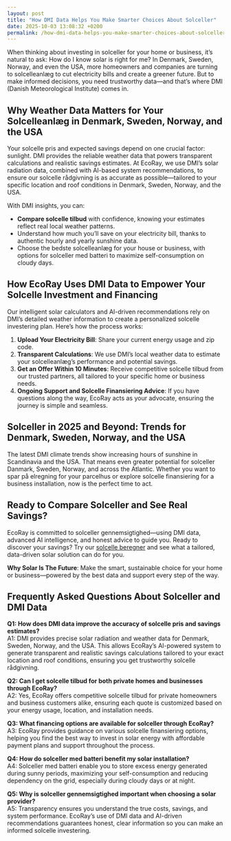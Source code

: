 ```yaml
---
layout: post
title: "How DMI Data Helps You Make Smarter Choices About Solceller"
date: 2025-10-03 13:08:32 +0200
permalink: /how-dmi-data-helps-you-make-smarter-choices-about-solceller/
---
```

When thinking about investing in solceller for your home or business, it’s natural to ask: How do I know solar is right for me? In Denmark, Sweden, Norway, and even the USA, more homeowners and companies are turning to solcelleanlæg to cut electricity bills and create a greener future. But to make informed decisions, you need trustworthy data—and that’s where DMI (Danish Meteorological Institute) comes in.

## Why Weather Data Matters for Your Solcelleanlæg in Denmark, Sweden, Norway, and the USA

Your solcelle pris and expected savings depend on one crucial factor: sunlight. DMI provides the reliable weather data that powers transparent calculations and realistic savings estimates. At EcoRay, we use DMI’s solar radiation data, combined with AI-based system recommendations, to ensure our solcelle rådgivning is as accurate as possible—tailored to your specific location and roof conditions in Denmark, Sweden, Norway, and the USA.

With DMI insights, you can:

- **Compare solcelle tilbud** with confidence, knowing your estimates reflect real local weather patterns.
- Understand how much you’ll save on your electricity bill, thanks to authentic hourly and yearly sunshine data.
- Choose the bedste solcelleanlæg for your house or business, with options for solceller med batteri to maximize self-consumption on cloudy days.

## How EcoRay Uses DMI Data to Empower Your Solcelle Investment and Financing

Our intelligent solar calculators and AI-driven recommendations rely on DMI’s detailed weather information to create a personalized solcelle investering plan. Here’s how the process works:

1. **Upload Your Electricity Bill**: Share your current energy usage and zip code.
2. **Transparent Calculations**: We use DMI’s local weather data to estimate your solcelleanlæg’s performance and potential savings.
3. **Get an Offer Within 10 Minutes**: Receive competitive solcelle tilbud from our trusted partners, all tailored to your specific home or business needs.
4. **Ongoing Support and Solcelle Finansiering Advice**: If you have questions along the way, EcoRay acts as your advocate, ensuring the journey is simple and seamless.

## Solceller in 2025 and Beyond: Trends for Denmark, Sweden, Norway, and the USA

The latest DMI climate trends show increasing hours of sunshine in Scandinavia and the USA. That means even greater potential for solceller Danmark, Sweden, Norway, and across the Atlantic. Whether you want to spar på elregning for your parcelhus or explore solcelle finansiering for a business installation, now is the perfect time to act.

## Ready to Compare Solceller and See Real Savings?

EcoRay is committed to solceller gennemsigtighed—using DMI data, advanced AI intelligence, and honest advice to guide you. Ready to discover your savings? Try our [solcelle beregner](https://ecoray.dk/en/calculator) and see what a tailored, data-driven solar solution can do for you.

**Why Solar Is The Future**: Make the smart, sustainable choice for your home or business—powered by the best data and support every step of the way.

## Frequently Asked Questions About Solceller and DMI Data

**Q1: How does DMI data improve the accuracy of solcelle pris and savings estimates?**  
A1: DMI provides precise solar radiation and weather data for Denmark, Sweden, Norway, and the USA. This allows EcoRay’s AI-powered system to generate transparent and realistic savings calculations tailored to your exact location and roof conditions, ensuring you get trustworthy solcelle rådgivning.

**Q2: Can I get solcelle tilbud for both private homes and businesses through EcoRay?**  
A2: Yes, EcoRay offers competitive solcelle tilbud for private homeowners and business customers alike, ensuring each quote is customized based on your energy usage, location, and installation needs.

**Q3: What financing options are available for solceller through EcoRay?**  
A3: EcoRay provides guidance on various solcelle finansiering options, helping you find the best way to invest in solar energy with affordable payment plans and support throughout the process.

**Q4: How do solceller med batteri benefit my solar installation?**  
A4: Solceller med batteri enable you to store excess energy generated during sunny periods, maximizing your self-consumption and reducing dependency on the grid, especially during cloudy days or at night.

**Q5: Why is solceller gennemsigtighed important when choosing a solar provider?**  
A5: Transparency ensures you understand the true costs, savings, and system performance. EcoRay’s use of DMI data and AI-driven recommendations guarantees honest, clear information so you can make an informed solcelle investering.

<script type="application/ld+json">
{
  "@context": "https://schema.org",
  "@type": "BlogPosting",
  "headline": "How DMI Data Helps You Make Smarter Choices About Solceller",
  "description": "Discover how EcoRay uses DMI weather data and AI to provide accurate solcelle rådgivning, helping homeowners and businesses in Denmark, Sweden, Norway, and the USA make informed solar investments.",
  "author": {
    "@type": "Person",
    "name": "EcoRay"
  },
  "publisher": {
    "@type": "Person",
    "name": "EcoRay"
  },
  "mainEntityOfPage": {
    "@type": "WebPage",
    "@id": "https://ecoray.dk/blog/how-dmi-data-helps-you-make-smarter-choices-about-solceller"
  },
  "datePublished": "2024-06-01",
  "dateModified": "2024-06-01",
  "keywords": "solceller, solcelleanlæg, solceller til hus, solcelle pris, køb solceller, bedste solcelleanlæg, solcelle beregner, solceller med batteri, solceller finansiering, hvad koster solceller, solcelle tilbud, solceller og tilskud, solcelle investering, solceller parcelhus, spar på elregning, solcelle rådgivning, sammenlign solceller, solceller 2025, solceller Danmark, solceller gennemsigtighed",
  "articleBody": "When thinking about investing in solceller for your home or business, it’s natural to ask: How do I know solar is right for me? In Denmark, Sweden, Norway, and even the USA, more homeowners and companies are turning to solcelleanlæg to cut electricity bills and create a greener future. But to make informed decisions, you need trustworthy data—and that’s where DMI (Danish Meteorological Institute) comes in.\n\nWhy Weather Data Matters for Your Solcelleanlæg in Denmark, Sweden, Norway, and the USA\n\nYour solcelle pris and expected savings depend on one crucial factor: sunlight. DMI provides the reliable weather data that powers transparent calculations and realistic savings estimates. At EcoRay, we use DMI’s solar radiation data, combined with AI-based system recommendations, to ensure our solcelle rådgivning is as accurate as possible—tailored to your specific location and roof conditions in Denmark, Sweden, Norway, and the USA.\n\nWith DMI insights, you can:\n\n- Compare solcelle tilbud with confidence, knowing your estimates reflect real local weather patterns.\n- Understand how much you’ll save on your electricity bill, thanks to authentic hourly and yearly sunshine data.\n- Choose the bedste solcelleanlæg for your house or business, with options for solceller med batteri to maximize self-consumption on cloudy days.\n\nHow EcoRay Uses DMI Data to Empower Your Solcelle Investment and Financing\n\nOur intelligent solar calculators and AI-driven recommendations rely on DMI’s detailed weather information to create a personalized solcelle investering plan. Here’s how the process works:\n\n1. Upload Your Electricity Bill: Share your current energy usage and zip code.\n2. Transparent Calculations: We use DMI’s local weather data to estimate your solcelleanlæg’s performance and potential savings.\n3. Get an Offer Within 10 Minutes: Receive competitive solcelle tilbud from our trusted partners, all tailored to your specific home or business needs.\n4. Ongoing Support and Solcelle Finansiering Advice: If you have questions along the way, EcoRay acts as your advocate, ensuring the journey is simple and seamless.\n\nSolceller in 2025 and Beyond: Trends for Denmark, Sweden, Norway, and the USA\n\nThe latest DMI climate trends show increasing hours of sunshine in Scandinavia and the USA. That means even greater potential for solceller Danmark, Sweden, Norway, and across the Atlantic. Whether you want to spar på elregning for your parcelhus or explore solcelle finansiering for a business installation, now is the perfect time to act.\n\nReady to Compare Solceller and See Real Savings?\n\nEcoRay is committed to solceller gennemsigtighed—using DMI data, advanced AI intelligence, and honest advice to guide you. Ready to discover your savings? Try our solcelle beregner and see what a tailored, data-driven solar solution can do for you.\n\nWhy Solar Is The Future: Make the smart, sustainable choice for your home or business—powered by the best data and support every step of the way."
}
</script>

<script type="application/ld+json">
{
  "@context": "https://schema.org",
  "@type": "FAQPage",
  "mainEntity": [
    {
      "@type": "Question",
      "name": "How does DMI data improve the accuracy of solcelle pris and savings estimates?",
      "acceptedAnswer": {
        "@type": "Answer",
        "text": "DMI provides precise solar radiation and weather data for Denmark, Sweden, Norway, and the USA. This allows EcoRay’s AI-powered system to generate transparent and realistic savings calculations tailored to your exact location and roof conditions, ensuring you get trustworthy solcelle rådgivning."
      }
    },
    {
      "@type": "Question",
      "name": "Can I get solcelle tilbud for both private homes and businesses through EcoRay?",
      "acceptedAnswer": {
        "@type": "Answer",
        "text": "Yes, EcoRay offers competitive solcelle tilbud for private homeowners and business customers alike, ensuring each quote is customized based on your energy usage, location, and installation needs."
      }
    },
    {
      "@type": "Question",
      "name": "What financing options are available for solceller through EcoRay?",
      "acceptedAnswer": {
        "@type": "Answer",
        "text": "EcoRay provides guidance on various solcelle finansiering options, helping you find the best way to invest in solar energy with affordable payment plans and support throughout the process."
      }
    },
    {
      "@type": "Question",
      "name": "How do solceller med batteri benefit my solar installation?",
      "acceptedAnswer": {
        "@type": "Answer",
        "text": "Solceller med batteri enable you to store excess energy generated during sunny periods, maximizing your self-consumption and reducing dependency on the grid, especially during cloudy days or at night."
      }
    },
    {
      "@type": "Question",
      "name": "Why is solceller gennemsigtighed important when choosing a solar provider?",
      "acceptedAnswer": {
        "@type": "Answer",
        "text": "Transparency ensures you understand the true costs, savings, and system performance. EcoRay’s use of DMI data and AI-driven recommendations guarantees honest, clear information so you can make an informed solcelle investering."
      }
    }
  ]
}
</script>